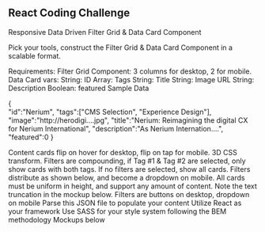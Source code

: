 ## React Coding Challenge

Responsive Data Driven Filter Grid & Data Card Component

Pick your tools, construct the Filter Grid & Data Card Component in a scalable format.

Requirements:
Filter Grid Component: 3 columns for desktop, 2 for mobile.
Data Card vars:
String: ID
Array: Tags
String: Title
String: Image URL
String: Description
Boolean: featured
Sample Data

{  
 "id":"Nerium",
"tags":["CMS Selection", "Experience Design"],
"image":"http://herodigi....jpg",
"title":"Nerium: Reimagining the digital CX for Nerium International",
"description":"As Nerium Internation....",
"featured":0
}

Content cards flip on hover for desktop, flip on tap for mobile. 3D CSS transform.
Filters are compounding, if Tag #1 & Tag #2 are selected, only show cards with both tags. If no filters are selected, show all cards.
Filters distribute as shown below, and become a dropdown on mobile.
All cards must be uniform in height, and support any amount of content. Note the text truncation in the mockup below.
Filters are buttons on desktop, dropdown on mobile
Parse this JSON file to populate your content
Utilize React as your framework
Use SASS for your style system following the BEM methodology
Mockups below
